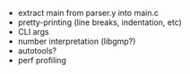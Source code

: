 * extract main from parser.y into main.c
* pretty-printing (line breaks, indentation, etc)
* CLI args
* number interpretation (libgmp?)
* autotools?
* perf profiling
